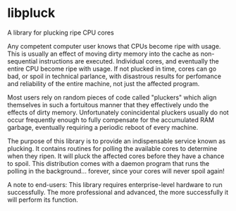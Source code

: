 libpluck
========

A library for plucking ripe CPU cores

Any competent computer user knows that CPUs become ripe with usage. This is usually an effect of moving dirty memory into the cache as non-sequential instructions are executed. Individual cores, and eventually the entire CPU become ripe with usage. If not plucked in time, cores can go bad, or spoil in technical parlance, with disastrous results for perfomance and reliability of the entire machine, not just the affected program.

Most users rely on random pieces of code called "pluckers" which align themselves in such a fortuitous manner that they effectively undo the effects of dirty memory. Unfortunately conincidental pluckers usually do not occur frequently enough to fully compensate for the accumulated RAM garbage, eventually requiring a periodic reboot of every machine.

The purpose of this library is to provide an indispensable service known as plucking. It contains routines for polling the available cores to determine when they ripen. It will pluck the affected cores before they have a chance to spoil. This distribution comes with a daemon program that runs the polling in the background... forever, since your cores will never spoil again!

A note to end-users:
This library requires enterprise-level hardware to run successfully. The more professional and advanced, the more successfully it will perform its function.
